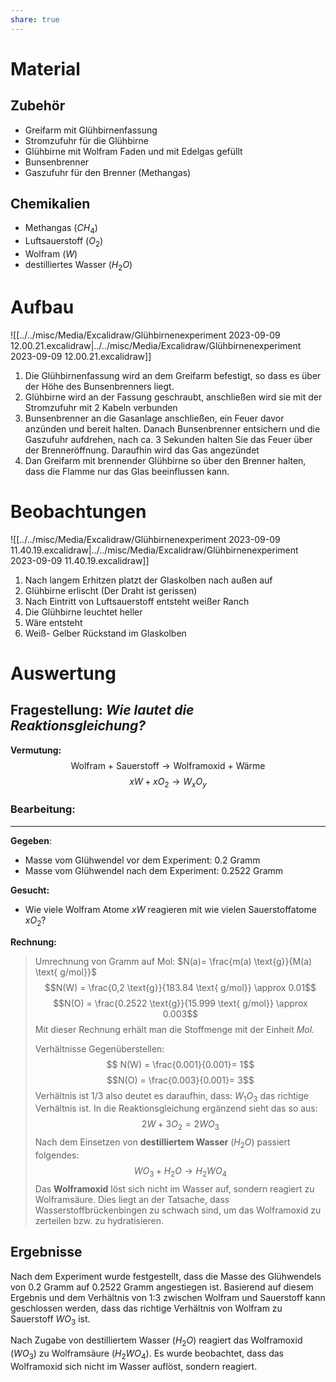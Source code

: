 ```yaml
---
share: true
---
```

# Material
## Zubehör

- Greifarm mit Glühbirnenfassung
- Stromzufuhr für die Glühbirne 
- Glühbirne mit Wolfram Faden und mit Edelgas gefüllt
- Bunsenbrenner 
- Gaszufuhr für den Brenner (Methangas)

## Chemikalien 

- Methangas ($CH_4$)
- Luftsauerstoff ($O_2$)
- Wolfram ($W$)
- destilliertes Wasser ($H_{2}O$)

# Aufbau
![[../../misc/Media/Excalidraw/Glühbirnenexperiment 2023-09-09 12.00.21.excalidraw|../../misc/Media/Excalidraw/Glühbirnenexperiment 2023-09-09 12.00.21.excalidraw]]


1. Die Glühbirnenfassung wird an dem Greifarm befestigt, so dass es über der Höhe des Bunsenbrenners liegt.
2. Glühbirne wird an der Fassung geschraubt, anschließen wird sie mit der Stromzufuhr mit 2 Kabeln verbunden 
3. Bunsenbrenner an die Gasanlage anschließen, ein Feuer davor anzünden und bereit halten. Danach Bunsenbrenner entsichern und die Gaszufuhr aufdrehen, nach ca. 3 Sekunden halten Sie das Feuer über der Brenneröffnung. Daraufhin wird das Gas angezündet
4. Dan Greifarm mit brennender Glühbirne so über den Brenner halten, dass die Flamme nur das Glas beeinflussen kann.
# Beobachtungen

![[../../misc/Media/Excalidraw/Glühbirnenexperiment 2023-09-09 11.40.19.excalidraw|../../misc/Media/Excalidraw/Glühbirnenexperiment 2023-09-09 11.40.19.excalidraw]]

1. Nach langem Erhitzen platzt der Glaskolben nach außen auf
2. Glühbirne erlischt (Der Draht ist gerissen)
3. Nach Eintritt von Luftsauerstoff entsteht weißer Ranch
4. Die Glühbirne leuchtet heller
5. Wäre entsteht
6. Weiß- Gelber Rückstand im Glaskolben

# Auswertung 

## Fragestellung: *Wie lautet die Reaktionsgleichung?*

**Vermutung:**
$$\text{Wolfram + Sauerstoff} \rightarrow \text{Wolframoxid + Wärme}$$
$$xW + xO_{2}\rightarrow W_{x}O_{y}$$
### **Bearbeitung:**
***
**Gegeben**: 
- Masse vom Glühwendel vor dem Experiment:  0.2 Gramm
- Masse vom Glühwendel nach dem Experiment: 0.2522 Gramm

**Gesucht:**
- Wie viele Wolfram Atome $xW$ reagieren mit wie vielen Sauerstoffatome $xO_{2}$?

**Rechnung:**

> Umrechnung von Gramm auf Mol: $N(a)= \frac{m(a) \text{g}}{M(a) \text{ g/mol}}$ 
> $$N(W) = \frac{0,2 \text{g}}{183.84 \text{ g/mol}} \approx 0.01$$
> $$N(O) = \frac{0.2522 \text{g}}{15.999 \text{ g/mol}} \approx 0.003$$
> Mit dieser Rechnung erhält man die Stoffmenge mit der Einheit *Mol.*
>
> Verhältnisse Gegenüberstellen: $$ N(W) = \frac{0.001}{0.001}= 1$$ $$N(O) = \frac{0.003}{0.001}= 3$$
> Verhältnis ist $1/3$ also deutet es daraufhin, dass: $W_{1} O_{3}$ das richtige Verhältnis ist.
> In die Reaktionsgleichung ergänzend sieht das so aus: 
> $$2W + 3O_{2}= 2 WO_3$$
> Nach dem Einsetzen von **destilliertem Wasser** ($H_{2}O$) passiert folgendes: 
> $$WO_{3}+ H_{2}O \rightarrow H_{2}WO_{4}$$
> Das **Wolframoxid** löst sich nicht im Wasser auf, sondern reagiert zu Wolframsäure. Dies liegt an der Tatsache, dass Wasserstoffbrückenbingen zu schwach sind, um das Wolframoxid zu zerteilen bzw. zu hydratisieren. 

## Ergebnisse

Nach dem Experiment wurde festgestellt, dass die Masse des Glühwendels von 0.2 Gramm auf 0.2522 Gramm angestiegen ist. 
Basierend auf diesem Ergebnis und dem Verhältnis von 1:3 zwischen Wolfram und Sauerstoff kann geschlossen werden, dass das richtige Verhältnis von Wolfram zu Sauerstoff $WO_3$ ist.

Nach Zugabe von destilliertem Wasser ($H_{2}O$) reagiert das Wolframoxid ($WO_{3}$) zu Wolframsäure ($H_{2}WO_{4}$). Es wurde beobachtet, dass das Wolframoxid sich nicht im Wasser auflöst, sondern reagiert.